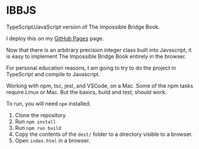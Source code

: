 # IBBJS
TypeScript/JavaScript version of The Impossible Bridge Book.

I deploy this on my [GitHub Pages](https://thomasoa.github.io/impossible/index.html) page.

Now that there is an arbitrary precision integer class built into Javsscript,
it is easy to implement The Impossible Bridge Book entirely in the browser.

For personal education reasons, I am going to try to do the project in TypeScript and compile to Javascript. 

Working with npm, tsc, jest, and VSCode, on a Mac. Some of the npm tasks require Linux or Mac. But the basics,
build and test, should work.

To run, you will need `npm` installed.

   1. Clone the repository
   2. Run `npm install`
   3. Run `npm run build`
   4. Copy the contents of the `dest/` folder to a directory visible to a browser.
   5. Open `index.html` in a browser.
